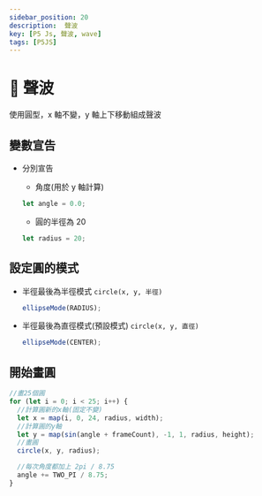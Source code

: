 ```yaml
---
sidebar_position: 20
description:  聲波
key: [P5 Js, 聲波, wave]
tags: [P5JS]
---
```


# 🎨 聲波

使用圓型，x 軸不變，y 軸上下移動組成聲波

## 變數宣告

- 分別宣告

  - 角度(用於 y 軸計算)

  ```javascript
  let angle = 0.0;
  ```

  - 圓的半徑為 20

  ```javascript
  let radius = 20;
  ```

## 設定圓的模式

- 半徑最後為半徑模式 `circle(x, y, 半徑)`

  ```javascript
  ellipseMode(RADIUS);
  ```

- 半徑最後為直徑模式(預設模式) `circle(x, y, 直徑)`

  ```javascript
  ellipseMode(CENTER);
  ```

## 開始畫圓

```javascript
//畫25個圓
for (let i = 0; i < 25; i++) {
  //計算圓新的x軸(固定不變)
  let x = map(i, 0, 24, radius, width);
  //計算圓的y軸
  let y = map(sin(angle + frameCount), -1, 1, radius, height);
  //畫圓
  circle(x, y, radius);

  //每次角度都加上 2pi / 8.75
  angle += TWO_PI / 8.75;
}
```
